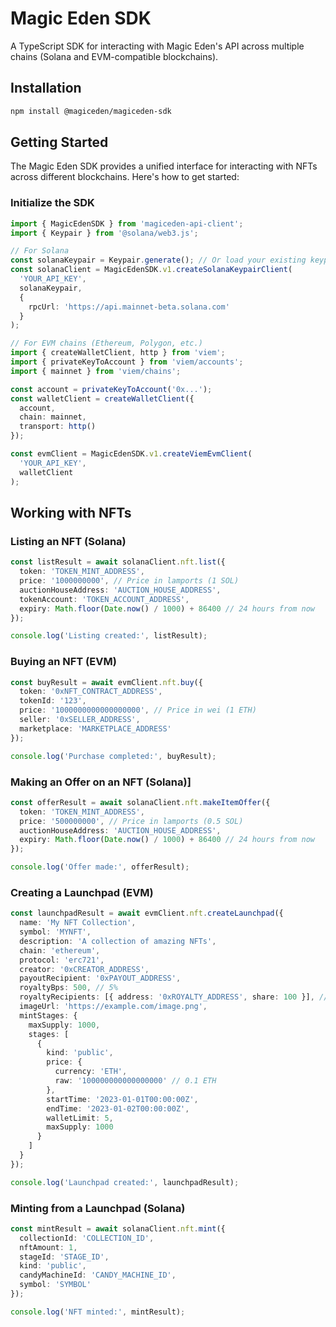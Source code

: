 # Magic Eden SDK

A TypeScript SDK for interacting with Magic Eden's API across multiple chains (Solana and EVM-compatible blockchains).

## Installation

```bash
npm install @magiceden/magiceden-sdk
```

## Getting Started

The Magic Eden SDK provides a unified interface for interacting with NFTs across different blockchains. Here's how to get started:

### Initialize the SDK

```typescript
import { MagicEdenSDK } from 'magiceden-api-client';
import { Keypair } from '@solana/web3.js';

// For Solana
const solanaKeypair = Keypair.generate(); // Or load your existing keypair
const solanaClient = MagicEdenSDK.v1.createSolanaKeypairClient(
  'YOUR_API_KEY',
  solanaKeypair,
  {
    rpcUrl: 'https://api.mainnet-beta.solana.com'
  }
);

// For EVM chains (Ethereum, Polygon, etc.)
import { createWalletClient, http } from 'viem';
import { privateKeyToAccount } from 'viem/accounts';
import { mainnet } from 'viem/chains';

const account = privateKeyToAccount('0x...');
const walletClient = createWalletClient({
  account,
  chain: mainnet,
  transport: http()
});

const evmClient = MagicEdenSDK.v1.createViemEvmClient(
  'YOUR_API_KEY',
  walletClient
);
```

## Working with NFTs

### Listing an NFT (Solana)

```typescript
const listResult = await solanaClient.nft.list({
  token: 'TOKEN_MINT_ADDRESS',
  price: '1000000000', // Price in lamports (1 SOL)
  auctionHouseAddress: 'AUCTION_HOUSE_ADDRESS',
  tokenAccount: 'TOKEN_ACCOUNT_ADDRESS',
  expiry: Math.floor(Date.now() / 1000) + 86400 // 24 hours from now
});

console.log('Listing created:', listResult);
```

### Buying an NFT (EVM)

```typescript
const buyResult = await evmClient.nft.buy({
  token: '0xNFT_CONTRACT_ADDRESS',
  tokenId: '123',
  price: '1000000000000000000', // Price in wei (1 ETH)
  seller: '0xSELLER_ADDRESS',
  marketplace: 'MARKETPLACE_ADDRESS'
});

console.log('Purchase completed:', buyResult);
```

### Making an Offer on an NFT (Solana)]

```typescript
const offerResult = await solanaClient.nft.makeItemOffer({
  token: 'TOKEN_MINT_ADDRESS',
  price: '500000000', // Price in lamports (0.5 SOL)
  auctionHouseAddress: 'AUCTION_HOUSE_ADDRESS',
  expiry: Math.floor(Date.now() / 1000) + 86400 // 24 hours from now
});

console.log('Offer made:', offerResult);
```

### Creating a Launchpad (EVM)

```typescript
const launchpadResult = await evmClient.nft.createLaunchpad({
  name: 'My NFT Collection',
  symbol: 'MYNFT',
  description: 'A collection of amazing NFTs',
  chain: 'ethereum',
  protocol: 'erc721',
  creator: '0xCREATOR_ADDRESS',
  payoutRecipient: '0xPAYOUT_ADDRESS',
  royaltyBps: 500, // 5%
  royaltyRecipients: [{ address: '0xROYALTY_ADDRESS', share: 100 }], // 100% of royalties
  imageUrl: 'https://example.com/image.png',
  mintStages: {
    maxSupply: 1000,
    stages: [
      {
        kind: 'public',
        price: {
          currency: 'ETH',
          raw: '100000000000000000' // 0.1 ETH
        },
        startTime: '2023-01-01T00:00:00Z',
        endTime: '2023-01-02T00:00:00Z',
        walletLimit: 5,
        maxSupply: 1000
      }
    ]
  }
});

console.log('Launchpad created:', launchpadResult);
```

### Minting from a Launchpad (Solana)

```typescript
const mintResult = await solanaClient.nft.mint({
  collectionId: 'COLLECTION_ID',
  nftAmount: 1,
  stageId: 'STAGE_ID',
  kind: 'public',
  candyMachineId: 'CANDY_MACHINE_ID',
  symbol: 'SYMBOL'
});

console.log('NFT minted:', mintResult);
```
